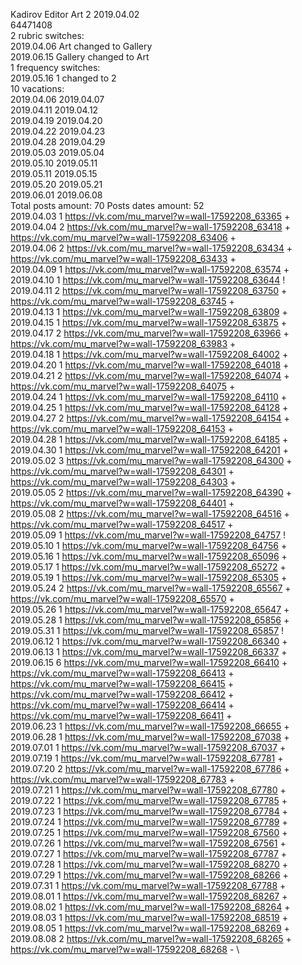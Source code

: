 Kadirov	Editor Art 2 2019.04.02\
64471408\
2 rubric switches:\
2019.04.06 Art changed to Gallery \
2019.06.15 Gallery changed to Art \
1 frequency switches:\
2019.05.16 1 changed to 2 \
10 vacations:\
2019.04.06 2019.04.07 \
2019.04.11 2019.04.12 \
2019.04.19 2019.04.20 \
2019.04.22 2019.04.23 \
2019.04.28 2019.04.29 \
2019.05.03 2019.05.04 \
2019.05.10 2019.05.11 \
2019.05.11 2019.05.15 \
2019.05.20 2019.05.21 \
2019.06.01 2019.06.08 \
Total posts amount: 70	Posts dates amount: 52\
2019.04.03 1 https://vk.com/mu_marvel?w=wall-17592208_63365 + \
2019.04.04 2 https://vk.com/mu_marvel?w=wall-17592208_63418 + https://vk.com/mu_marvel?w=wall-17592208_63406 + \
2019.04.06 2 https://vk.com/mu_marvel?w=wall-17592208_63434 + https://vk.com/mu_marvel?w=wall-17592208_63433 + \
2019.04.09 1 https://vk.com/mu_marvel?w=wall-17592208_63574 + \
2019.04.10 1 https://vk.com/mu_marvel?w=wall-17592208_63644 ! \
2019.04.11 2 https://vk.com/mu_marvel?w=wall-17592208_63750 + https://vk.com/mu_marvel?w=wall-17592208_63745 + \
2019.04.13 1 https://vk.com/mu_marvel?w=wall-17592208_63809 + \
2019.04.15 1 https://vk.com/mu_marvel?w=wall-17592208_63875 + \
2019.04.17 2 https://vk.com/mu_marvel?w=wall-17592208_63966 + https://vk.com/mu_marvel?w=wall-17592208_63983 + \
2019.04.18 1 https://vk.com/mu_marvel?w=wall-17592208_64002 + \
2019.04.20 1 https://vk.com/mu_marvel?w=wall-17592208_64018 + \
2019.04.21 2 https://vk.com/mu_marvel?w=wall-17592208_64074 + https://vk.com/mu_marvel?w=wall-17592208_64075 + \
2019.04.24 1 https://vk.com/mu_marvel?w=wall-17592208_64110 + \
2019.04.25 1 https://vk.com/mu_marvel?w=wall-17592208_64128 + \
2019.04.27 2 https://vk.com/mu_marvel?w=wall-17592208_64154 + https://vk.com/mu_marvel?w=wall-17592208_64153 + \
2019.04.28 1 https://vk.com/mu_marvel?w=wall-17592208_64185 + \
2019.04.30 1 https://vk.com/mu_marvel?w=wall-17592208_64201 + \
2019.05.02 3 https://vk.com/mu_marvel?w=wall-17592208_64300 + https://vk.com/mu_marvel?w=wall-17592208_64301 + https://vk.com/mu_marvel?w=wall-17592208_64303 + \
2019.05.05 2 https://vk.com/mu_marvel?w=wall-17592208_64390 + https://vk.com/mu_marvel?w=wall-17592208_64401 + \
2019.05.08 2 https://vk.com/mu_marvel?w=wall-17592208_64516 + https://vk.com/mu_marvel?w=wall-17592208_64517 + \
2019.05.09 1 https://vk.com/mu_marvel?w=wall-17592208_64757 ! \
2019.05.10 1 https://vk.com/mu_marvel?w=wall-17592208_64756 + \
2019.05.16 1 https://vk.com/mu_marvel?w=wall-17592208_65096 + \
2019.05.17 1 https://vk.com/mu_marvel?w=wall-17592208_65272 + \
2019.05.19 1 https://vk.com/mu_marvel?w=wall-17592208_65305 + \
2019.05.24 2 https://vk.com/mu_marvel?w=wall-17592208_65567 + https://vk.com/mu_marvel?w=wall-17592208_65570 + \
2019.05.26 1 https://vk.com/mu_marvel?w=wall-17592208_65647 + \
2019.05.28 1 https://vk.com/mu_marvel?w=wall-17592208_65856 + \
2019.05.31 1 https://vk.com/mu_marvel?w=wall-17592208_65857 ! \
2019.06.12 1 https://vk.com/mu_marvel?w=wall-17592208_66340 + \
2019.06.13 1 https://vk.com/mu_marvel?w=wall-17592208_66337 + \
2019.06.15 6 https://vk.com/mu_marvel?w=wall-17592208_66410 + https://vk.com/mu_marvel?w=wall-17592208_66413 + https://vk.com/mu_marvel?w=wall-17592208_66415 + https://vk.com/mu_marvel?w=wall-17592208_66412 + https://vk.com/mu_marvel?w=wall-17592208_66414 + https://vk.com/mu_marvel?w=wall-17592208_66411 + \
2019.06.23 1 https://vk.com/mu_marvel?w=wall-17592208_66655 + \
2019.06.28 1 https://vk.com/mu_marvel?w=wall-17592208_67038 + \
2019.07.01 1 https://vk.com/mu_marvel?w=wall-17592208_67037 + \
2019.07.19 1 https://vk.com/mu_marvel?w=wall-17592208_67781 + \
2019.07.20 2 https://vk.com/mu_marvel?w=wall-17592208_67786 + https://vk.com/mu_marvel?w=wall-17592208_67783 + \
2019.07.21 1 https://vk.com/mu_marvel?w=wall-17592208_67780 + \
2019.07.22 1 https://vk.com/mu_marvel?w=wall-17592208_67785 + \
2019.07.23 1 https://vk.com/mu_marvel?w=wall-17592208_67784 + \
2019.07.24 1 https://vk.com/mu_marvel?w=wall-17592208_67789 + \
2019.07.25 1 https://vk.com/mu_marvel?w=wall-17592208_67560 + \
2019.07.26 1 https://vk.com/mu_marvel?w=wall-17592208_67561 + \
2019.07.27 1 https://vk.com/mu_marvel?w=wall-17592208_67787 + \
2019.07.28 1 https://vk.com/mu_marvel?w=wall-17592208_68270 + \
2019.07.29 1 https://vk.com/mu_marvel?w=wall-17592208_68266 + \
2019.07.31 1 https://vk.com/mu_marvel?w=wall-17592208_67788 + \
2019.08.01 1 https://vk.com/mu_marvel?w=wall-17592208_68267 + \
2019.08.02 1 https://vk.com/mu_marvel?w=wall-17592208_68264 + \
2019.08.03 1 https://vk.com/mu_marvel?w=wall-17592208_68519 + \
2019.08.05 1 https://vk.com/mu_marvel?w=wall-17592208_68269 + \
2019.08.08 2 https://vk.com/mu_marvel?w=wall-17592208_68265 + https://vk.com/mu_marvel?w=wall-17592208_68268 - \
